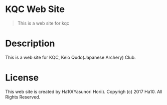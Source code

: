 # KQC Web Site

> This is a web site for kqc

# Description
This is a web site for KQC, Keio Qudo(Japanese Archery) Club.

# License
This web site is created by Ha10(Yasunori Horii).
Copyrigh (c) 2017 Ha10. All Rights Reserved.
<!-- ## Build Setup

``` bash
# install dependencies
npm install

# serve with hot reload at localhost:8080
npm run dev

# build for production with minification
npm run build

# build for production and view the bundle analyzer report
npm run build --report

# run unit tests
npm run unit

# run e2e tests
npm run e2e

# run all tests
npm test
```

For detailed explanation on how things work, checkout the [guide](http://vuejs-templates.github.io/webpack/) and [docs for vue-loader](http://vuejs.github.io/vue-loader). -->
